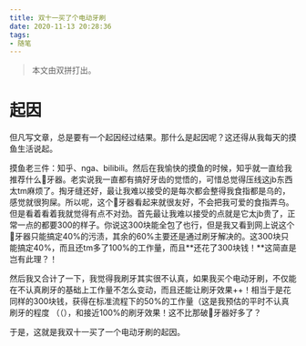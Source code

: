 ```yaml
---
title: 双十一买了个电动牙刷
date: 2020-11-13 20:28:36
tags:
- 随笔
---
```


> 本文由双拼打出。

<!--more-->

# 起因

但凡写文章，总是要有一个起因经过结果。那什么是起因呢？这还得从我每天的摸鱼生活说起。

摸鱼老三件：知乎、nga、bilibili。然后在我愉快的摸鱼的时候，知乎就一直给我推荐什么🐛牙器。老实说我一直都有搞好牙齿的觉悟的，可惜总觉得压线这jb东西太tm麻烦了。掏牙缝还好，最让我难以接受的是每次都会整得我食指都是乌的，感觉就很狗屎。所以呢，这个🐛牙器看起来就很友好，不会把我可爱的食指弄乌。但是看着看着我就觉得有点不对劲。首先最让我难以接受的点就是它太jb贵了，正常一点的都要300的样子。你说这300块能全包了也行，但是我又看到网上说这个🐛牙器只能搞定40%的污渍，其余的60%主要还是通过刷牙解决的。这300块只能搞定40%，而且还tm多了100%的工作量，而且**还花了300块钱！**这简直是岂有此理？！

然后我又合计了一下，我觉得我刷牙其实很不认真，如果我买个电动牙刷，不仅能在不认真刷牙的基础上工作量不怎么变动，而且还能让刷牙效果++！相当于是花同样的300块钱，获得在标准流程下的50%的工作量（这是我预估的平时不认真刷牙的程度 （（），和接近100%的刷牙效果！这不比那破🐛牙器好多了？

于是，这就是我双十一买了一个电动牙刷的起因。